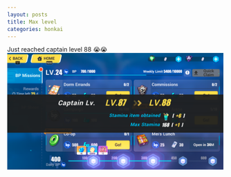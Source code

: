 ```yaml
---
layout: posts
title: Max level
categories: honkai
---
```

Just reached captain level 88 😭😭<br>
<img src="/images/for-posts/cl88.png" width="500px">